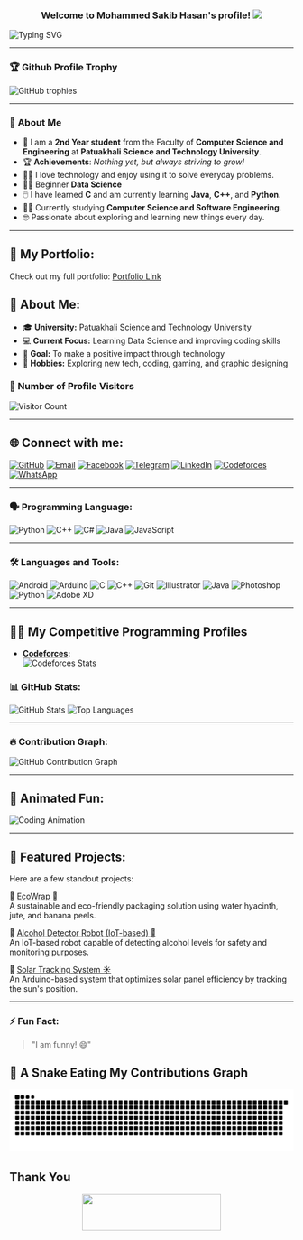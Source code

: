 <h3 align="center">
  Welcome to Mohammed Sakib Hasan's profile! <img src="https://media.giphy.com/media/hvRJCLFzcasrR4ia7z/giphy.gif" width="28">
</h3>

![Typing SVG](https://readme-typing-svg.herokuapp.com?font=Courier&color=%2336BCF7&size=25&center=true&vCenter=true&lines=Hello+there!+Welcome+to+my+profile;I+am+Mohammed+Sakib+Hasan;I+am+studying+Computer+Science;My+University+is+Patuakhali+Science+and+Technology+University)

---

### 🏆 Github Profile Trophy
![GitHub trophies](https://github-profile-trophy.vercel.app/?username=Sakib-Hasan3&theme=gruvbox&margin-w=15&margin-h=15)

---
### 🌟 **About Me**  

- 🏫 I am a **2nd Year student** from the Faculty of **Computer Science and Engineering** at **Patuakhali Science and Technology University**.  
- 🏆 **Achievements**: *Nothing yet, but always striving to grow!*  
- 🧔‍♂️ I love technology and enjoy using it to solve everyday problems.  
- 🧑‍💻 Beginner **Data Science**   
- 🖱️ I have learned **C** and am currently learning **Java**, **C++**, and **Python**.  
- 🧑‍🎓 Currently studying **Computer Science and Software Engineering**.  
- 🤓 Passionate about exploring and learning new things every day.  

---
## 📌 My Portfolio:
Check out my full portfolio: [Portfolio Link](http://127.0.0.1:5500/portfolio/index.html)

## 🌟 About Me:
- 🎓 **University:** Patuakhali Science and Technology University  
- 💻 **Current Focus:** Learning Data Science and improving coding skills  
- 🎯 **Goal:** To make a positive impact through technology  
- 🎨 **Hobbies:** Exploring new tech, coding, gaming, and graphic designing  

### 👀 Number of Profile Visitors
![Visitor Count](https://komarev.com/ghpvc/?username=Sakib-Hasan3&style=flat-square&color=blue)

---

## 🌐 Connect with me:
[![GitHub](https://img.shields.io/badge/GitHub-181717?style=for-the-badge&logo=github&logoColor=white)](https://github.com/Sakib-Hasan3)
[![Email](https://img.shields.io/badge/Email-D14836?style=for-the-badge&logo=gmail&logoColor=white)](mailto:ug2102052@cse.pstu.ac.bd)
[![Facebook](https://img.shields.io/badge/Facebook-1877F2?style=for-the-badge&logo=facebook&logoColor=white)](https://www.facebook.com/profile.php?id=100033878223481)
[![Telegram](https://img.shields.io/badge/Telegram-2CA5E0?style=for-the-badge&logo=telegram&logoColor=white)](https://t.me/sakib_hasan1)
[![LinkedIn](https://img.shields.io/badge/LinkedIn-0077B5?style=for-the-badge&logo=linkedin&logoColor=white)](https://www.linkedin.com/in/sakib-hasan-931276266/)
[![Codeforces](https://img.shields.io/badge/Codeforces-1F8ACB?style=for-the-badge&logo=codeforces&logoColor=white)](https://codeforces.com/profile/sakibpstu123)
[![WhatsApp](https://img.shields.io/badge/WhatsApp-25D366?style=for-the-badge&logo=whatsapp&logoColor=white)](https://wa.me/<01869793139>)

---

### 🗣 Programming Language:
![Python](https://img.shields.io/badge/-Python-3776AB?logo=python&logoColor=white&style=flat)
![C++](https://img.shields.io/badge/-C++-00599C?logo=c%2B%2B&logoColor=white&style=flat)
![C#](https://img.shields.io/badge/-C%23-239120?logo=c-sharp&logoColor=white&style=flat)
![Java](https://img.shields.io/badge/-Java-007396?logo=java&logoColor=white&style=flat)
![JavaScript](https://img.shields.io/badge/-JavaScript-F7DF1E?logo=javascript&logoColor=black&style=flat)

---

### 🛠️ Languages and Tools:
![Android](https://img.shields.io/badge/-Android-3DDC84?logo=android&logoColor=white&style=flat)
![Arduino](https://img.shields.io/badge/-Arduino-00979D?logo=arduino&logoColor=white&style=flat)
![C](https://img.shields.io/badge/-C-A8B9CC?logo=c&logoColor=black&style=flat)
![C++](https://img.shields.io/badge/-C++-00599C?logo=c%2B%2B&logoColor=white&style=flat)
![Git](https://img.shields.io/badge/-Git-F05032?logo=git&logoColor=white&style=flat)
![Illustrator](https://img.shields.io/badge/-Illustrator-FF9A00?logo=adobe-illustrator&logoColor=white&style=flat)
![Java](https://img.shields.io/badge/-Java-007396?logo=java&logoColor=white&style=flat)
![Photoshop](https://img.shields.io/badge/-Photoshop-31A8FF?logo=adobe-photoshop&logoColor=white&style=flat)
![Python](https://img.shields.io/badge/-Python-3776AB?logo=python&logoColor=white&style=flat)
![Adobe XD](https://img.shields.io/badge/-Adobe%20XD-FF61F6?logo=adobe-xd&logoColor=white&style=flat)

---

## 🧑‍💻 My Competitive Programming Profiles

- **[Codeforces](https://codeforces.com/profile/sakibpstu123):**  
  ![Codeforces Stats](https://codeforces-readme-stats.vercel.app/api/card?username=sakibpstu123)  

### 📊 GitHub Stats:
![GitHub Stats](https://github-readme-stats.vercel.app/api?username=Sakib-Hasan3&show_icons=true&theme=radical)
![Top Languages](https://github-readme-stats.vercel.app/api/top-langs/?username=Sakib-Hasan3&layout=compact&theme=radical)

---

### 🔥 Contribution Graph:
![GitHub Contribution Graph](https://github-readme-activity-graph.vercel.app/graph?username=Sakib-Hasan3&theme=react-dark)

---

## 🌈 Animated Fun:
![Coding Animation](https://media.giphy.com/media/qgQUggAC3Pfv687qPC/giphy.gif)


---

## 📌 Featured Projects:
Here are a few standout projects:

🔹 [EcoWrap 🌱](https://github.com/Sakib-Hasan3/EcoWrap)  
A sustainable and eco-friendly packaging solution using water hyacinth, jute, and banana peels.

🔹 [Alcohol Detector Robot (IoT-based) 🤖](https://github.com/Sakib-Hasan3/Alcohol-Detector-Robot)  
An IoT-based robot capable of detecting alcohol levels for safety and monitoring purposes.

🔹 [Solar Tracking System ☀️](https://github.com/Sakib-Hasan3/Solar-Tracking-System)  
An Arduino-based system that optimizes solar panel efficiency by tracking the sun's position.

---

### ⚡ Fun Fact:
> "I am funny! 😄"

## 🐍 A Snake Eating My Contributions Graph

<p align="center">
	<picture>
		  <source media="(prefers-color-scheme: dark)" srcset="https://raw.githubusercontent.com/7oSkaaa/7oSkaaa/output/github-contribution-grid-snake-dark.svg">
		  <source media="(prefers-color-scheme: light)" srcset="https://raw.githubusercontent.com/7oSkaaa/7oSkaaa/output/github-contribution-grid-snake.svg">
		  <img alt="github contribution grid snake animation" src="https://raw.githubusercontent.com/7oSkaaa/7oSkaaa/output/github-contribution-grid-snake.svg">
	</picture>
</p>


<h2 align='left'>Thank You </h2>
<p align="center">
  <img src="https://media.giphy.com/media/jpVnC65DmYeyRL4LHS/giphy.gif" width="70%" height="65px">
</p>
